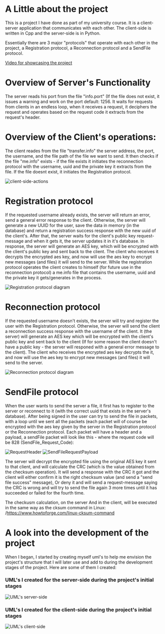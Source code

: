 ﻿# A Little about the project
  This is a project I have done as part of my university course.
  It is a client-server application that communicates with each other. The client-side is written in Cpp and the server-side is in Python.
  
Essentially there are 3 major "protocols" that operate with each other in the project, a Registration protocol, a Reconnection protocol and a SendFile protocol.

[Video for showcasing the project](https://drive.google.com/file/d/1rvdHS-tQpMWXrNozavQi8TW145cvzeQ8/view?usp=sharing)

# Overview of Server's Functionality
The server reads his port from the file "info.port"  (If the file does not exist, it issues a warning and work on the port default: 1256.
It waits for requests from clients in an endless loop, when it receives a request, it deciphers the request and operates based on the request code it extracts from the request's header.

# Overview of the Client's operations:
The client reades from the file "transfer.info" the server address, the port, the username, and the file path of the file we want to send.
It then checks if the file "me.info" exists - if the file exists it initiates the reconnection protocol with the username, uuid and the private key it extracts from the file.
If the file doesnt exist, it initiates the Registration protocol.

![client-side-actions](https://github.com/idogut3/20937-DefensiveSystemsProgrammingCourse-FinalProject-TheOpenUniveristyCourse/blob/main/images/client-side-actions.png)

# Registration protocol

If the requested username already exists, the server will return an error, send a general error response to the client. Otherwise, the server will generate a new UUID for the user, save the data in memory (in the database) and return a registration success response with the new uuid of the client's.
After that, the server waits for the client's public key request-message and when it gets it, the server updates it in it's database. In response, the server will generate an AES key, which will be encrypted with the client's public key and sent back to the client.
The client who receives it decrypts the encrypted aes key, and now will use the aes key to encrypt new messages (and files) it will send to the server.
While the registration protocol operates the client creates to himself (for future use in the reconnection protocol) a me.info file that contains the username, uuid and the private key it gets/generates in the process. 


![Registration protocol diagram](https://github.com/idogut3/20937-DefensiveSystemsProgrammingCourse-FinalProject-TheOpenUniveristyCourse/blob/main/images/Reconnection.png)

# Reconnection protocol
If the requested username doesn't exists, the server will try and register the user with the Registration protocol.
Otherwise, the server will send the client a reconnection success response with the username of the client. 
It (the server) will generate an AES key which will be encrypted with the client's public key and sent back to the client (If for some reason the client doesn't have a public key - the server will responed with a general error message to the client).
The client who receives the encrypted aes key decrypts the it, and now will use the aes key to encrypt new messages (and files) it will send to the server.

![Reconnection protocol diagram](https://github.com/idogut3/20937-DefensiveSystemsProgrammingCourse-FinalProject-TheOpenUniveristyCourse/blob/main/images/Registration.png)

# SendFile protocol

When the user wants to send the server a file, it first has to register to the server or reconnect to it (with the correct uuid that exists in the server's database).
After being signed in the user can try to send the file in packets, with a loop until we sent all the packets (each packet will of course be encrypted with the aes key given by the server in the Registration protocol or the Reconnection protocol.
Each packet will have a header and a payload, a sendFile packet will look like this - where the request code will be 828 (SendFile_Request_Code):

![RequestHeader](https://github.com/idogut3/20937-DefensiveSystemsProgrammingCourse-FinalProject-TheOpenUniveristyCourse/blob/main/images/RequestHeader.png)
![SendFileRequestPayload](https://github.com/idogut3/20937-DefensiveSystemsProgrammingCourse-FinalProject-TheOpenUniveristyCourse/blob/main/images/SendFilePayload.png)

The server will decrypt the encrypted file using the original AES key it sent to that client, and will calculate the CRC (which is the value obtained from the checksum operation).
It will send a response with the CRC it got and the client will either confirm it is the right checksum value (and send a "send file success" message), Or deny it and will send a request-message saying the CRC is wrong and will try to send the file again 3 more times until it has succeeded or failed for the fourth time.

The checkusm calculation, on the server And in the client, will be executed in the same way as the cksum command in Linux: /https://www.howtoforge.com/linux-cksum-command

# A look into the development of the project
   When I began, I started by creating myself uml's to help me envision the project's structure that I will later use and add to during the development stages of the project. Here are some of them I created:

### UML's I created for the server-side during the project's initial stages

![UML's server-side](https://github.com/idogut3/20937-DefensiveSystemsProgrammingCourse-FinalProject-TheOpenUniveristyCourse/blob/main/images/UML%20classes%20used%20in%20the%20project's%20development-server-side.png)

### UML's I created for the client-side during the project's initial stages
![UML's client-side](https://github.com/idogut3/20937-DefensiveSystemsProgrammingCourse-FinalProject-TheOpenUniveristyCourse/blob/main/images/UML%20classes%20used%20in%20the%20project's%20development-client-side.png)



